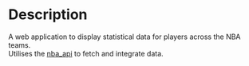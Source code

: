 # Description
A web application to display statistical data for players across the NBA teams.  
Utilises the [nba_api](https://github.com/swar/nba_api) to fetch and integrate data.
